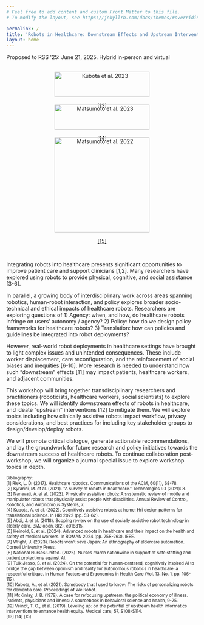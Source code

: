 ```yaml
---
# Feel free to add content and custom Front Matter to this file.
# To modify the layout, see https://jekyllrb.com/docs/themes/#overriding-theme-defaults

permalink: /
title: 'Robots in Healthcare: Downstream Effects and Upstream Interventions'
layout: home
---
```

Proposed to RSS '25: June 21, 2025. Hybrid in-person and virtual
<div style="margin-bottom: 20px;"></div>

<div style="display: flex; justify-content: space-around; flex-wrap: wrap;">
  <div style="text-align: center; flex: 1 1 250px; margin: 10px;">
    <img src="assets/img/hri23kubota.png" alt="Kubota et al. 2023" style="width: 100%; max-width: 250px; height: auto; object-fit: cover;">
    <p><a href="https://dl.acm.org/doi/10.1145/3568162.3576993" target="_blank">[13]</a></p>
  </div>
  <div style="text-align: center; flex: 1 1 250px; margin: 10px;">
    <img src="assets/img/hri23matsumoto.png" alt="Matsumoto et al. 2023" style="width: 100%; max-width: 250px; height: auto; object-fit: cover;">
    <p><a href="https://dl.acm.org/doi/10.1145/3568162.3576994" target="_blank">[14]</a></p>
  </div>
  <div style="text-align: center; flex: 1 1 250px; margin: 10px;">
    <img src="assets/img/iris21.png" alt="Matsumoto et al. 2022" style="width: 100%; max-width: 250px; height: 250px; object-fit: cover;">
    <p><a href="https://example.com/iris21" target="_blank">[15]</a></p>
  </div>
</div>

<div style="margin-bottom: 20px;"></div>


Integrating robots into healthcare presents significant opportunities to improve patient care and support clinicians [1,2]. Many researchers have explored using robots to provide physical, cognitive, and social assistance [3-6]. 

In parallel, a growing body of interdisciplinary work across areas spanning robotics, human-robot interaction, and policy explores broader socio-technical and ethical impacts of healthcare robots. Researchers are exploring questions of 1) Agency: when, and how, do healthcare robots infringe on users’ autonomy / agency? 2) Policy: how do we design policy frameworks for healthcare robots? 3) Translation: how can policies and guidelines be integrated into robot deployments?

However, real-world robot deployments in healthcare settings have brought to light complex issues and unintended consequences. These include worker displacement, care reconfiguration, and the reinforcement of social biases and inequities [6-10].  More research is needed to understand how such “downstream” effects [11] may impact patients, healthcare workers, and adjacent communities. 

This workshop will bring together transdisciplinary researchers and practitioners (roboticists, healthcare workers, social scientists) to explore these topics. We will identify downstream effects of robots in healthcare, and ideate “upstream” interventions [12] to mitigate them. We will explore topics including how clinically assistive robots impact workflow, privacy considerations, and best practices for including key stakeholder groups to design/develop/deploy robots. 

We will promote critical dialogue, generate actionable recommendations, and lay the groundwork for future research and policy initiatives towards the downstream success of healthcare robots. To continue collaboration post-workshop, we will organize a journal special issue to explore workshop topics in depth.


<!-- <div style="font-size: 0.8em;">
Bibliography:
  [1] <a href="https://dl.acm.org/doi/10.1145/3127874" target="_blank">Riek, L. D. (2017). Healthcare robotics. Communications of the ACM, 60(11), 68-78.</a>
  [2] <a href="http://mdpi.com/2227-7080/9/1/8" target="_blank">Kyrarini, M. et al. (2021). "A survey of robots in healthcare." Technologies 9.1 (2021): 8.</a>
  [3] <a href="https://www.annualreviews.org/content/journals/10.1146/annurev-control-062823-024352" target="_blank">Nanavati, A. et al. (2023). Physically assistive robots: A systematic review of mobile and manipulator robots that physically assist people with disabilities. Annual Review of Control, Robotics, and Autonomous Systems, 7.</a>
  [4] <a href="https://dl.acm.org/doi/10.5555/3523760.3523771" target="_blank">Kubota, A. et al. (2022). Cognitively assistive robots at home: Hri design patterns for translational science. In HRI 2022 (pp. 53-62).</a>
  [5] <a href="https://pubmed.ncbi.nlm.nih.gov/29440212/" target="_blank">Abdi, J. et al. (2018). Scoping review on the use of socially assistive robot technology in elderly care. BMJ open, 8(2), e018815.</a>
  [6] <a href="https://www.cornellpress.cornell.edu/book/9781501768040/robots-wont-save-japan/" target="_blank">Wright, J. (2023). Robots won't save Japan: An ethnography of eldercare automation. Cornell University Press.</a>
  [7] <a href="https://www.nationalnursesunited.org/press/nurses-march-nationwide-in-support-of-safe-staffing-and-patient-protections-against-ai" target="_blank">National Nurses United. (2023). Nurses march nationwide in support of safe staffing and patient protections against AI.</a>
  [8] <a href="https://www.researchgate.net/publication/380014080_On_the_potential_for_human-centered_cognitively_inspired_AI_to_bridge_the_gap_between_optimism_and_reality_for_autonomous_robotics_in_healthcare_a_respectful_critique" target="_blank">Tulk Jesso, S. et al. (2024). On the potential for human-centered, cognitively inspired AI to bridge the gap between optimism and reality for autonomous robotics in healthcare: a respectful critique. In Human Factors and Ergonomics in Health Care (Vol. 13, No. 1, pp. 106-112).</a>
  [9] <a href="https://www.semanticscholar.org/paper/A-Case-For-Refocusing-Upstream%3A-The-Political-Of-Mckinlay/b83b5f55b36c09294968bf496bc5f00f454c109f" target="_blank">McKinlay, J. B. (1979). A case for refocusing upstream: the political economy of illness. Patients, physicians and illness: A sourcebook in behavioral science and health, 9-25.</a>
  [10] <a href="https://pubmed.ncbi.nlm.nih.gov/31095048/" target="_blank">Veinot, T. C., et al. (2019). Leveling up: on the potential of upstream health informatics interventions to enhance health equity. Medical care, 57, S108-S114.</a>
</div> -->

<div style="font-size: 0.8em;">
Bibliography: <br/>
  [1] Riek, L. D. (2017). Healthcare robotics. Communications of the ACM, 60(11), 68-78. <br/>
  [2] Kyrarini, M. et al. (2021). "A survey of robots in healthcare." Technologies 9.1 (2021): 8. <br/>
  [3] Nanavati, A. et al. (2023). Physically assistive robots: A systematic review of mobile and manipulator robots that physically assist people with disabilities. Annual Review of Control, Robotics, and Autonomous Systems, 7. <br/>
  [4] Kubota, A. et al. (2022). Cognitively assistive robots at home: Hri design patterns for translational science. In HRI 2022 (pp. 53-62). <br/>
  [5] Abdi, J. et al. (2018). Scoping review on the use of socially assistive robot technology in elderly care. BMJ open, 8(2), e018815. <br/>
  [6] Heinold, E. et al. (2024). Advanced robots in healthcare and their impact on the health and safety of medical workers. In ROMAN 2024 (pp. 258-263). IEEE. <br/>
  [7] Wright, J. (2023). Robots won't save Japan: An ethnography of eldercare automation. Cornell University Press. <br/>
  [8] National Nurses United. (2025). Nurses march nationwide in support of safe staffing and patient protections against AI. <br/>
  [9] Tulk Jesso, S. et al. (2024). On the potential for human-centered, cognitively inspired AI to bridge the gap between optimism and reality for autonomous robotics in healthcare: a respectful critique. In Human Factors and Ergonomics in Health Care (Vol. 13, No. 1, pp. 106-112). <br/>
  [10] Kubota, A., et al. (2021). Somebody that I used to know: The risks of personalizing robots for dementia care. Proceedings of We Robot. <br/>
  [11] McKinlay, J. B. (1979). A case for refocusing upstream: the political economy of illness. Patients, physicians and illness: A sourcebook in behavioral science and health, 9-25. <br/>
  [12] Veinot, T. C., et al. (2019). Leveling up: on the potential of upstream health informatics interventions to enhance health equity. Medical care, 57, S108-S114. <br/>
  [13]
  [14]
  [15]
</div>